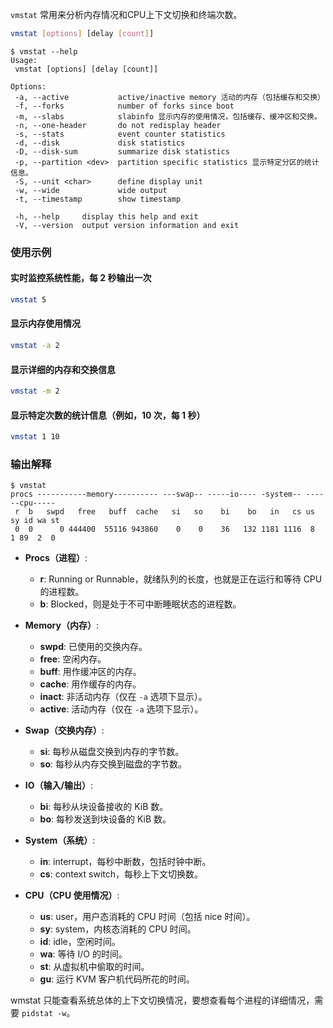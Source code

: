 `vmstat` 常用来分析内存情况和CPU上下文切换和终端次数。

```bash
vmstat [options] [delay [count]]
```

```shell
$ vmstat --help
Usage:
 vmstat [options] [delay [count]]

Options:
 -a, --active           active/inactive memory 活动的内存（包括缓存和交换）
 -f, --forks            number of forks since boot
 -m, --slabs            slabinfo 显示内存的使用情况，包括缓存、缓冲区和交换。
 -n, --one-header       do not redisplay header
 -s, --stats            event counter statistics
 -d, --disk             disk statistics
 -D, --disk-sum         summarize disk statistics
 -p, --partition <dev>  partition specific statistics 显示特定分区的统计信息。
 -S, --unit <char>      define display unit
 -w, --wide             wide output
 -t, --timestamp        show timestamp

 -h, --help     display this help and exit
 -V, --version  output version information and exit
 ```

### 使用示例

#### 实时监控系统性能，每 2 秒输出一次
```bash
vmstat 5
```

#### 显示内存使用情况
```bash
vmstat -a 2
```

#### 显示详细的内存和交换信息
```bash
vmstat -m 2
```

#### 显示特定次数的统计信息（例如，10 次，每 1 秒）
```bash
vmstat 1 10
```

### 输出解释

```shell
$ vmstat
procs -----------memory---------- ---swap-- -----io---- -system-- ------cpu-----
 r  b   swpd   free   buff  cache   si   so    bi    bo   in   cs us sy id wa st
 0  0      0 444400  55116 943860    0    0    36   132 1181 1116  8  1 89  2  0
```

- **Procs（进程）**:
   - **r**: Running or Runnable，就绪队列的长度，也就是正在运行和等待 CPU 的进程数。
   - **b**: Blocked，则是处于不可中断睡眠状态的进程数。

- **Memory（内存）**:
   - **swpd**: 已使用的交换内存。
   - **free**: 空闲内存。
   - **buff**: 用作缓冲区的内存。
   - **cache**: 用作缓存的内存。
   - **inact**: 非活动内存（仅在 `-a` 选项下显示）。
   - **active**: 活动内存（仅在 `-a` 选项下显示）。

- **Swap（交换内存）**:
   - **si**: 每秒从磁盘交换到内存的字节数。
   - **so**: 每秒从内存交换到磁盘的字节数。

- **IO（输入/输出）**:
   - **bi**: 每秒从块设备接收的 KiB 数。
   - **bo**: 每秒发送到块设备的 KiB 数。

- **System（系统）**:
   - **in**: interrupt，每秒中断数，包括时钟中断。
   - **cs**: context switch，每秒上下文切换数。

- **CPU（CPU 使用情况）**:
   - **us**: user，用户态消耗的 CPU 时间（包括 nice 时间）。
   - **sy**: system，内核态消耗的 CPU 时间。
   - **id**: idle，空闲时间。
   - **wa**: 等待 I/O 的时间。
   - **st**: 从虚拟机中偷取的时间。
   - **gu**: 运行 KVM 客户机代码所花的时间。

wmstat 只能查看系统总体的上下文切换情况，要想查看每个进程的详细情况，需要 `pidstat -w`。